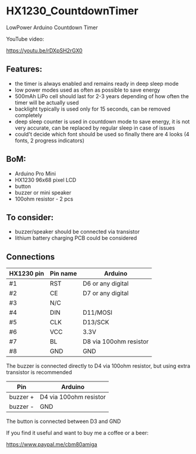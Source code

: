 # HX1230_CountdownTimer
LowPower Arduino Countdown Timer

YouTube video:

https://youtu.be/rDXpSH2rGX0


## Features:
- the timer is always enabled and remains ready in deep sleep mode
- low power modes used as often as possible to save energy
- 500mAh LiPo cell should last for 2-3 years depending of how often the timer will be actually used
- backlight typically is used only for 15 seconds, can be removed completely
- deep sleep counter is used in countdown mode to save energy, it is not very accurate,
  can be replaced by regular sleep in case of issues
- could't decide which font should be used so finally there are 4 looks (4 fonts, 2 progress indicators)

## BoM:
- Arduino Pro Mini
- HX1230 96x68 pixel LCD
- button
- buzzer or mini speaker
- 100ohm resistor - 2 pcs

## To consider:
- buzzer/speaker should be connected via transistor
- lithium battery charging PCB could be considered


## Connections

|HX1230 pin|Pin name| Arduino|
|--|--|--|
|#1| RST    |D6 or any digital|
|#2| CE  |D7 or any digital|
|#3| N/C     ||
|#4| DIN | D11/MOSI |
|#5| CLK  |D13/SCK|
|#6| VCC| 3.3V|
|#7| BL| D8 via 100ohm resistor|
|#8 |GND|GND|


The buzzer is connected directly to D4 via 100ohm resistor, but using extra transistor is recommended
  
|Pin| Arduino|
|--|--|
|buzzer +|D4 via 100ohm resistor|
|buzzer -|GND|

The button is connected between D3 and GND
  
If you find it useful and want to buy me a coffee or a beer:

https://www.paypal.me/cbm80amiga
